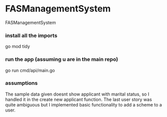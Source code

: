 # FASManagementSystem
FASManagementSystem

### install all the imports
go mod tidy

### run the app (assuming u are in the main repo)
go run cmd/api/main.go 


### assumptions
The sample data given doesnt show applicant with marital status, so I handled it in the create new applicant function.
The last user story was quite ambiguous but I implemented basic functionality to add a scheme to a user. 